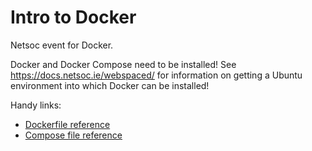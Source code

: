 # Intro to Docker

Netsoc event for Docker.

Docker and Docker Compose need to be installed! See
https://docs.netsoc.ie/webspaced/ for information on getting a Ubuntu
environment into which Docker can be installed!

Handy links:
 - [Dockerfile reference](https://docs.docker.com/engine/reference/builder/)
 - [Compose file reference](https://docs.docker.com/compose/compose-file/)
